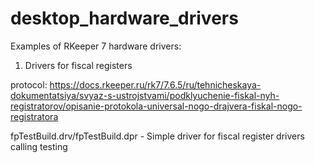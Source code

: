 # desktop_hardware_drivers

Examples of RKeeper 7 hardware drivers:

1. Drivers for fiscal registers

protocol: https://docs.rkeeper.ru/rk7/7.6.5/ru/tehnicheskaya-dokumentatsiya/svyaz-s-ustrojstvami/podklyuchenie-fiskal-nyh-registratorov/opisanie-protokola-universal-nogo-drajvera-fiskal-nogo-registratora

fpTestBuild.drv/fpTestBuild.dpr - Simple driver for fiscal register drivers calling testing

